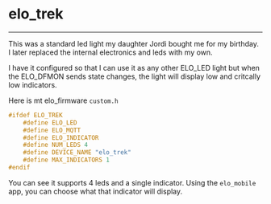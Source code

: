 
# elo_trek
---

This was a standard led light my daughter Jordi bought me for my birthday. I later replaced the internal electronics and leds with my own.

I have it configured so that I can use it as any other ELO_LED light but when the ELO_DFMON sends state changes, the light will display low and critcally low indicators.

Here is mt elo_firmware ```custom.h```
```c++
#ifdef ELO_TREK
    #define ELO_LED
    #define ELO_MQTT
    #define ELO_INDICATOR
    #define NUM_LEDS 4
    #define DEVICE_NAME "elo_trek"
    #define MAX_INDICATORS 1
#endif
```

You can see it supports 4 leds and a single indicator. Using the ```elo_mobile``` app, you can choose what that indicator will display.